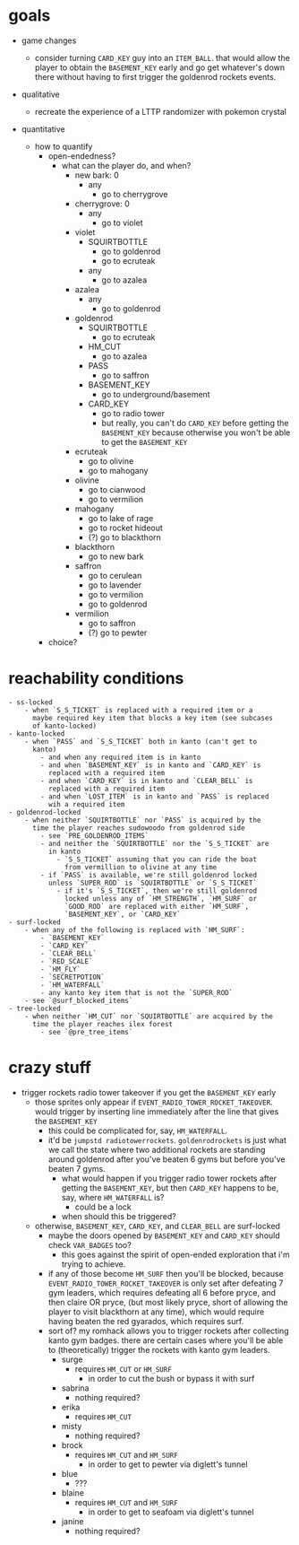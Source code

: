 # goals

* game changes
    - consider turning `CARD_KEY` guy into an `ITEM_BALL`. that would
      allow the player to obtain the `BASEMENT_KEY` early and go get
      whatever's down there without having to first trigger the
      goldenrod rockets events.

* qualitative
    - recreate the experience of a LTTP randomizer with pokemon
      crystal

* quantitative
    - how to quantify
        - open-endedness?
            - what can the player do, and when?
                - new bark: 0
                    - any
                        - go to cherrygrove
                - cherrygrove: 0
                    - any
                        - go to violet
                - violet
                    - SQUIRTBOTTLE
                        - go to goldenrod
                        - go to ecruteak
                    - any
                        - go to azalea
                - azalea
                    - any
                        - go to goldenrod
                - goldenrod
                    - SQUIRTBOTTLE
                        - go to ecruteak
                    - HM_CUT
                        - go to azalea
                    - PASS
                        - go to saffron
                    - BASEMENT_KEY
                        - go to underground/basement
                    - CARD_KEY
                        - go to radio tower
                        - but really, you can't do `CARD_KEY` before
                          getting the `BASEMENT_KEY` because otherwise
                          you won't be able to get the `BASEMENT_KEY`
                - ecruteak
                    - go to olivine
                    - go to mahogany
                - olivine
                    - go to cianwood
                    - go to vermilion
                - mahogany
                    - go to lake of rage
                    - go to rocket hideout
                    - (?) go to blackthorn
                - blackthorn
                    - go to new bark
                - saffron
                    - go to cerulean
                    - go to lavender
                    - go to vermilion
                    - go to goldenrod
                - vermilion
                    - go to saffron
                    - (?) go to pewter
        - choice?

# reachability conditions
    - ss-locked
        - when `S_S_TICKET` is replaced with a required item or a
          maybe required key item that blocks a key item (see subcases
          of kanto-locked)
    - kanto-locked
        - when `PASS` and `S_S_TICKET` both in kanto (can't get to
          kanto)
            - and when any required item is in kanto
            - and when `BASEMENT_KEY` is in kanto and `CARD_KEY` is
              replaced with a required item
            - and when `CARD_KEY` is in kanto and `CLEAR_BELL` is
              replaced with a required item
            - and when `LOST_ITEM` is in kanto and `PASS` is replaced
              wih a required item
    - goldenrod-locked
        - when neither `SQUIRTBOTTLE` nor `PASS` is acquired by the
          time the player reaches sudowoodo from goldenrod side
            - see `PRE_GOLDENROD_ITEMS`
            - and neither the `SQUIRTBOTTLE` nor the `S_S_TICKET` are
              in kanto
                - `S_S_TICKET` assuming that you can ride the boat
                  from vermillion to olivine at any time
            - if `PASS` is available, we're still goldenrod locked
              unless `SUPER_ROD` is `SQUIRTBOTTLE` or `S_S_TICKET`
                - if it's `S_S_TICKET`, then we're still goldenrod
                  locked unless any of `HM_STRENGTH`, `HM_SURF` or
                  `GOOD_ROD` are replaced with either `HM_SURF`,
                  `BASEMENT_KEY`, or `CARD_KEY`
    - surf-locked
        - when any of the following is replaced with `HM_SURF`:
            - `BASEMENT_KEY`
            - `CARD_KEY`
            - `CLEAR_BELL`
            - `RED_SCALE`
            - `HM_FLY`
            - `SECRETPOTION`
            - `HM_WATERFALL`
            - any kanto key item that is not the `SUPER_ROD`
        - see `@surf_blocked_items`
    - tree-locked
        - when neither `HM_CUT` nor `SQUIRTBOTTLE` are acquired by the
          time the player reaches ilex forest
            - see `@pre_tree_items`

# crazy stuff

- trigger rockets radio tower takeover if you get the `BASEMENT_KEY` early
    - those sprites only appear if
      `EVENT_RADIO_TOWER_ROCKET_TAKEOVER`. would trigger by inserting
      line immediately after the line that gives the `BASEMENT_KEY`
        - this could be complicated for, say, `HM_WATERFALL`.
        - it'd be `jumpstd radiotowerrockets`. `goldenrodrockets` is
          just what we call the state where two additional rockets
          are standing around goldenrod after you've beaten 6 gyms
          but before you've beaten 7 gyms.
            - what would happen if you trigger radio tower rockets
              after getting the `BASEMENT_KEY`, but then
              `CARD_KEY` happens to be, say, where `HM_WATERFALL`
              is?
                - could be a lock
            - when should this be triggered?
    - otherwise, `BASEMENT_KEY`, `CARD_KEY`, and `CLEAR_BELL` are surf-locked
        - maybe the doors opened by `BASEMENT_KEY` and `CARD_KEY`
          should check `VAR_BADGES` too?
            - this goes against the spirit of open-ended exploration
              that i'm trying to achieve.
        - if any of those become `HM_SURF` then you'll be blocked,
          because `EVENT_RADIO_TOWER_ROCKET_TAKEOVER` is only set
          after defeating 7 gym leaders, which requires defeating all
          6 before pryce, and then claire OR pryce, (but most likely
          pryce, short of allowing the player to visit blackthorn at
          any time), which would require having beaten the red
          gyarados, which requires surf.
        - sort of? my romhack allows you to trigger rockets after
          collecting kanto gym badges. there are certain cases where
          you'll be able to (theoretically) trigger the rockets with
          kanto gym leaders.
            - surge
                - requires `HM_CUT` or `HM_SURF`
                    - in order to cut the bush or bypass it with surf
            - sabrina
                - nothing required?
            - erika
                - requires `HM_CUT`
            - misty
                - nothing required?
            - brock
                - requires `HM_CUT` and `HM_SURF`
                    - in order to get to pewter via diglett's tunnel
            - blue
                - ???
            - blaine
                - requires `HM_CUT` and `HM_SURF`
                    - in order to get to seafoam via diglett's tunnel
            - janine
                - nothing required?
